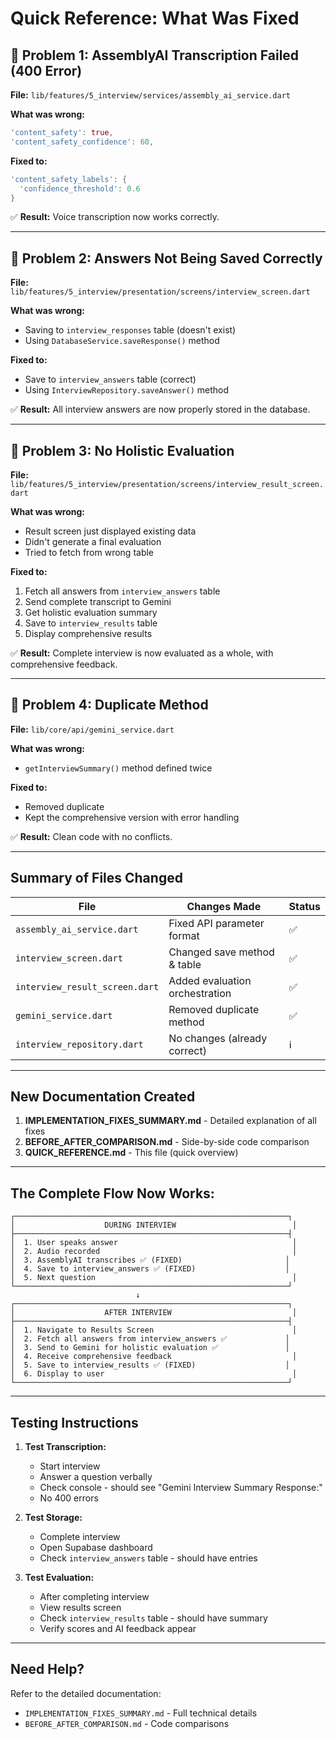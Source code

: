 # Quick Reference: What Was Fixed

## 🔴 Problem 1: AssemblyAI Transcription Failed (400 Error)

**File:** `lib/features/5_interview/services/assembly_ai_service.dart`

**What was wrong:**

```dart
'content_safety': true,
'content_safety_confidence': 60,
```

**Fixed to:**

```dart
'content_safety_labels': {
  'confidence_threshold': 0.6
}
```

✅ **Result:** Voice transcription now works correctly.

---

## 🔴 Problem 2: Answers Not Being Saved Correctly

**File:** `lib/features/5_interview/presentation/screens/interview_screen.dart`

**What was wrong:**

- Saving to `interview_responses` table (doesn't exist)
- Using `DatabaseService.saveResponse()` method

**Fixed to:**

- Save to `interview_answers` table (correct)
- Using `InterviewRepository.saveAnswer()` method

✅ **Result:** All interview answers are now properly stored in the database.

---

## 🔴 Problem 3: No Holistic Evaluation

**File:** `lib/features/5_interview/presentation/screens/interview_result_screen.dart`

**What was wrong:**

- Result screen just displayed existing data
- Didn't generate a final evaluation
- Tried to fetch from wrong table

**Fixed to:**

1. Fetch all answers from `interview_answers` table
2. Send complete transcript to Gemini
3. Get holistic evaluation summary
4. Save to `interview_results` table
5. Display comprehensive results

✅ **Result:** Complete interview is now evaluated as a whole, with comprehensive feedback.

---

## 🔴 Problem 4: Duplicate Method

**File:** `lib/core/api/gemini_service.dart`

**What was wrong:**

- `getInterviewSummary()` method defined twice

**Fixed to:**

- Removed duplicate
- Kept the comprehensive version with error handling

✅ **Result:** Clean code with no conflicts.

---

## Summary of Files Changed

| File                           | Changes Made                   | Status |
| ------------------------------ | ------------------------------ | ------ |
| `assembly_ai_service.dart`     | Fixed API parameter format     | ✅     |
| `interview_screen.dart`        | Changed save method & table    | ✅     |
| `interview_result_screen.dart` | Added evaluation orchestration | ✅     |
| `gemini_service.dart`          | Removed duplicate method       | ✅     |
| `interview_repository.dart`    | No changes (already correct)   | ℹ️     |

---

## New Documentation Created

1. **IMPLEMENTATION_FIXES_SUMMARY.md** - Detailed explanation of all fixes
2. **BEFORE_AFTER_COMPARISON.md** - Side-by-side code comparison
3. **QUICK_REFERENCE.md** - This file (quick overview)

---

## The Complete Flow Now Works:

```
┌─────────────────────────────────────────────────────────────┐
│                    DURING INTERVIEW                          │
├─────────────────────────────────────────────────────────────┤
│  1. User speaks answer                                       │
│  2. Audio recorded                                           │
│  3. AssemblyAI transcribes ✅ (FIXED)                       │
│  4. Save to interview_answers ✅ (FIXED)                    │
│  5. Next question                                            │
└─────────────────────────────────────────────────────────────┘
                            ↓
┌─────────────────────────────────────────────────────────────┐
│                    AFTER INTERVIEW                           │
├─────────────────────────────────────────────────────────────┤
│  1. Navigate to Results Screen                               │
│  2. Fetch all answers from interview_answers ✅             │
│  3. Send to Gemini for holistic evaluation ✅               │
│  4. Receive comprehensive feedback                           │
│  5. Save to interview_results ✅ (FIXED)                    │
│  6. Display to user                                          │
└─────────────────────────────────────────────────────────────┘
```

---

## Testing Instructions

1. **Test Transcription:**

   - Start interview
   - Answer a question verbally
   - Check console - should see "Gemini Interview Summary Response:"
   - No 400 errors

2. **Test Storage:**

   - Complete interview
   - Open Supabase dashboard
   - Check `interview_answers` table - should have entries

3. **Test Evaluation:**
   - After completing interview
   - View results screen
   - Check `interview_results` table - should have summary
   - Verify scores and AI feedback appear

---

## Need Help?

Refer to the detailed documentation:

- `IMPLEMENTATION_FIXES_SUMMARY.md` - Full technical details
- `BEFORE_AFTER_COMPARISON.md` - Code comparisons
